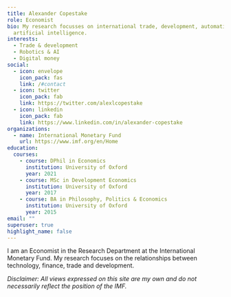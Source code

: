 ```yaml
---
title: Alexander Copestake
role: Economist
bio: My research focusses on international trade, development, automation and
  artificial intelligence.
interests:
  - Trade & development
  - Robotics & AI
  - Digital money
social:
  - icon: envelope
    icon_pack: fas
    link: /#contact
  - icon: twitter
    icon_pack: fab
    link: https://twitter.com/alexlcopestake
  - icon: linkedin
    icon_pack: fab
    link: https://www.linkedin.com/in/alexander-copestake
organizations:
  - name: International Monetary Fund
    url: https://www.imf.org/en/Home
education:
  courses:
    - course: DPhil in Economics
      institution: University of Oxford
      year: 2021
    - course: MSc in Development Economics
      institution: University of Oxford
      year: 2017
    - course: BA in Philosophy, Politics & Economics
      institution: University of Oxford
      year: 2015
email: ""
superuser: true
highlight_name: false
---
```


I am an Economist in the Research Department at the International Monetary Fund. My research focuses on the relationships between technology, finance, trade and development.

*Disclaimer: All views expressed on this site are my own and do not necessarily reflect the position of the IMF.*
